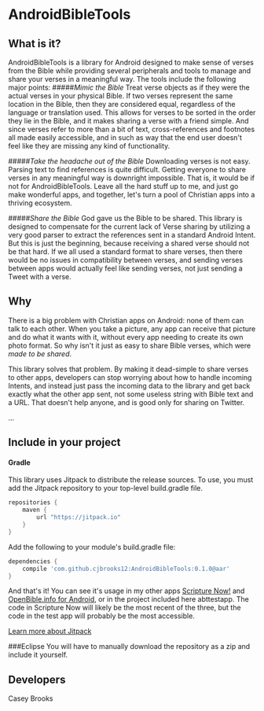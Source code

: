 # AndroidBibleTools

## What is it?
AndroidBibleTools is a library for Android designed to make sense of verses from the Bible while providing several peripherals and tools to manage and share your verses in a meaningful way. The tools include the following major points:
#####<i>Mimic the Bible</i>
Treat verse objects as if they were the actual verses in your physical Bible. If two verses represent the same location in the Bible, then they are considered equal, regardless of the language or translation used. This allows for verses to be sorted in the order they lie in the Bible, and it makes sharing a verse with a friend simple. And since verses refer to more than a bit of text, cross-references and footnotes all made easily accessible, and in such as way that the end user doesn't feel like they are missing any kind of functionality.

#####<i>Take the headache out of the Bible</i>
Downloading verses is not easy. Parsing text to find references is quite difficult. Getting everyone to share verses in any meaningful way is downright impossible. That is, it would be if not for AndroidBibleTools. Leave all the hard stuff up to me, and just go make wonderful apps, and together, let's turn a pool of Christian apps into a thriving ecosystem. 

#####<i>Share the Bible</i>
God gave us the Bible to be shared. This library is designed to compensate for the current lack of Verse sharing by utilizing a very good parser to extract the references sent in a standard Android Intent. But this is just the beginning, because receiving a shared verse should not be that hard. If we all used a standard format to share verses, then there would be no issues in compatibility between verses, and sending verses between apps would actually feel like sending verses, not just sending a Tweet with a verse.

## Why
There is a big problem with Christian apps on Android: none of them can talk to each other. When you take a picture, any app can receive that picture and do what it wants with it, without every app needing to create its own photo format. So why isn't it just as easy to share Bible verses, which were <i>made to be shared</i>. 

This library solves that problem. By making it dead-simple to share verses to other apps, developers can stop worrying about how to handle incoming Intents, and instead just pass the incoming data to the library and get back exactly what the other app sent, not some useless string with Bible text and a URL. That doesn't help anyone, and is good only for sharing on Twitter. 

...

## Include in your project 
#### Gradle
This library uses Jitpack to distribute the release sources. To use, you must add the Jitpack repository to your top-level build.gradle file.
```groovy
repositories {
    maven {
        url "https://jitpack.io"
    }
}
```
Add the following to your module's build.gradle file:
```groovy
dependencies {
    compile 'com.github.cjbrooks12:AndroidBibleTools:0.1.0@aar'
}
```

And that's it!  You can see it's usage in my other apps [Scripture Now!](https://github.com/cjbrooks12/scripturememory) and [OpenBible.info for Android](https://github.com/cjbrooks12/openbible), or in the project included here abttestapp. The code in Scripture Now will likely be the most recent of the three, but the code in the test app will probably be the most accessible.

[Learn more about Jitpack](https://jitpack.io/#cjbrooks12/AndroidBibleTools/0.1.0)

###Eclipse
You will have to manually download the repository as a zip and include it yourself.


## Developers
Casey Brooks
